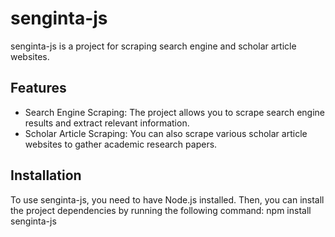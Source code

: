 # senginta-js

senginta-js is a project for scraping search engine and scholar article websites.

## Features

- Search Engine Scraping: The project allows you to scrape search engine results and extract relevant information.
- Scholar Article Scraping: You can also scrape various scholar article websites to gather academic research papers.

## Installation

To use senginta-js, you need to have Node.js installed. Then, you can install the project dependencies by running the following command:
npm install senginta-js